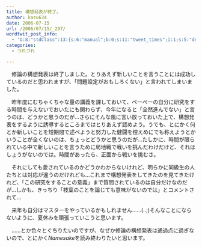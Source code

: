 ```yaml
---
title: 構想発表が終了。
author: kazu634
date: 2006-07-15
url: /2006/07/15/_297/
wordtwit_post_info:
  - 'O:8:"stdClass":13:{s:6:"manual";b:0;s:11:"tweet_times";i:1;s:5:"delay";i:0;s:7:"enabled";i:1;s:10:"separation";s:2:"60";s:7:"version";s:3:"3.7";s:14:"tweet_template";b:0;s:6:"status";i:2;s:6:"result";a:0:{}s:13:"tweet_counter";i:2;s:13:"tweet_log_ids";a:1:{i:0;i:2443;}s:9:"hash_tags";a:0:{}s:8:"accounts";a:1:{i:0;s:7:"kazu634";}}'
categories:
  - つれづれ

---
```

<div class="section">
<p>
    　修論の構想発表は終了しました。とりあえず新しいことを言うことには成功しているのだと思われますが、「問題設定がおもしろくない」と言われてしまいました。
</p></p> 
  
<p>
    　昨年度にむちゃくちゃな量の講義を課しておいて、ぺーぺーの自分に研究をする時間を与えないでおいたにも関わらず、今年になると「全然進んでない」と言うのは、どうかと思うのだが…さらにそんな風に言い放っておいた上で、構想発表をするように誘導するところまではとりあえず認めよう。うでも、とにかく何とか新しいことを短期間で述べようと努力した健闘を控えめにでも称えようとかいうことが全くないのは、ちょっとどうかと思うのだが…たしかに、時間が限られている中で新しいことを言うために局地戦で戦いを挑んだわけだけど、それはしょうがないのでは。時間があったら、正面から戦いを挑むさ。
</p></p> 
  
<p>
    　それにしても愛されているのかどうかわからないけれど、明らかに同級生の人たちとは対応が違うのだけれども…これまで構想発表をしてきたのを見てきたけれど、「この研究をすることの意義」まで質問されているのは自分だけなのだが…しかも、きっちり「枝葉のことを論じても意味がないのでは」とコメントされて…
</p></p> 
  
<p>
    　来年も自分はマスターをやっているかもしれません……(..;)そんなことにならないように、夏休みを頑張っていこうと思います。
</p></p> 
  
<p>
    　……とか色々とぐちりたいのですが、なぜか修論の構想発表は通過点に過ぎないので、とにかく<i>Namesake</i>を読み終わりたいと思います。
</p>
</div>